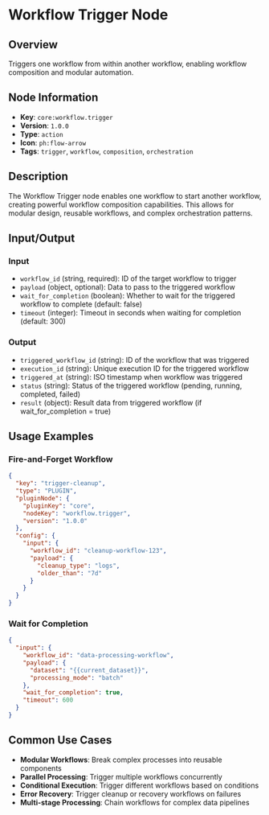 # Workflow Trigger Node

## Overview

Triggers one workflow from within another workflow, enabling workflow composition and modular automation.

## Node Information

- **Key**: `core:workflow.trigger`
- **Version**: `1.0.0`
- **Type**: `action`
- **Icon**: `ph:flow-arrow`
- **Tags**: `trigger`, `workflow`, `composition`, `orchestration`

## Description

The Workflow Trigger node enables one workflow to start another workflow, creating powerful workflow composition capabilities. This allows for modular design, reusable workflows, and complex orchestration patterns.

## Input/Output

### Input
- `workflow_id` (string, required): ID of the target workflow to trigger
- `payload` (object, optional): Data to pass to the triggered workflow
- `wait_for_completion` (boolean): Whether to wait for the triggered workflow to complete (default: false)
- `timeout` (integer): Timeout in seconds when waiting for completion (default: 300)

### Output
- `triggered_workflow_id` (string): ID of the workflow that was triggered
- `execution_id` (string): Unique execution ID for the triggered workflow
- `triggered_at` (string): ISO timestamp when workflow was triggered
- `status` (string): Status of the triggered workflow (pending, running, completed, failed)
- `result` (object): Result data from triggered workflow (if wait_for_completion = true)

## Usage Examples

### Fire-and-Forget Workflow
```json
{
  "key": "trigger-cleanup",
  "type": "PLUGIN",
  "pluginNode": {
    "pluginKey": "core",
    "nodeKey": "workflow.trigger",
    "version": "1.0.0"
  },
  "config": {
    "input": {
      "workflow_id": "cleanup-workflow-123",
      "payload": {
        "cleanup_type": "logs",
        "older_than": "7d"
      }
    }
  }
}
```

### Wait for Completion
```json
{
  "input": {
    "workflow_id": "data-processing-workflow",
    "payload": {
      "dataset": "{{current_dataset}}",
      "processing_mode": "batch"
    },
    "wait_for_completion": true,
    "timeout": 600
  }
}
```

## Common Use Cases

- **Modular Workflows**: Break complex processes into reusable components
- **Parallel Processing**: Trigger multiple workflows concurrently
- **Conditional Execution**: Trigger different workflows based on conditions
- **Error Recovery**: Trigger cleanup or recovery workflows on failures
- **Multi-stage Processing**: Chain workflows for complex data pipelines
